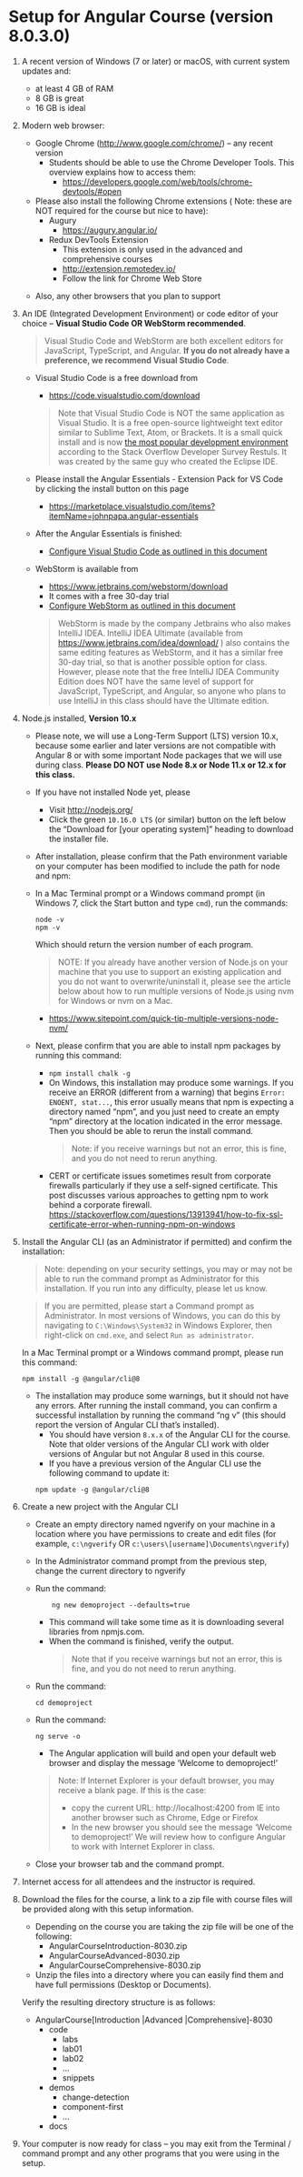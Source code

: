 # Setup for Angular Course (version 8.0.3.0)
1. A recent version of Windows (7 or later) or macOS, with current system updates and: 
   - at least 4 GB of RAM 
   - 8 GB is great
   - 16 GB is ideal
2. Modern web browser:
   - Google Chrome (http://www.google.com/chrome/) – any recent version
     - Students should be able to use the Chrome Developer Tools.  This overview explains how to access them: 
       - https://developers.google.com/web/tools/chrome-devtools/#open
   -	Please also install the following Chrome extensions ( Note: these are NOT required for the course but nice to have):
        -	Augury
            - https://augury.angular.io/
        -	Redux DevTools Extension
            - This extension is only used in the advanced and comprehensive courses
            - http://extension.remotedev.io/
            - Follow the link for Chrome Web Store
            >
   - Also, any other browsers that you plan to support

3.	An IDE (Integrated Development Environment) or code editor of your choice – **Visual Studio Code OR WebStorm recommended**. 

    > Visual Studio Code and WebStorm are both excellent editors for JavaScript, TypeScript, and Angular.  **If you do not already have a preference, we recommend Visual Studio Code**.

    -	Visual Studio Code is a free download from
        - https://code.visualstudio.com/download

        > Note that Visual Studio Code is NOT the same application as Visual Studio.  It is a free open-source lightweight text editor similar to Sublime Text, Atom, or Brackets.  It is a small quick install and is now [the most popular development environment](https://insights.stackoverflow.com/survey/2019#development-environments-and-tools) according to the Stack Overflow Developer Survey Restuls.  It was created by the same guy who created the Eclipse IDE.
    -	Please install the Angular Essentials - Extension Pack for VS Code by clicking the install button on this page
        -	https://marketplace.visualstudio.com/items?itemName=johnpapa.angular-essentials
    -	After the Angular Essentials is finished:
        -	[Configure Visual Studio Code as outlined in this document](./vscode/configuration.md)
    -	WebStorm is available from
        -	https://www.jetbrains.com/webstorm/download
        -   It comes with a free 30-day trial
        - 	[Configure WebStorm as outlined in this document ](./webstorm/configuration.md)
        
        >   WebStorm is made by the company Jetbrains who also makes IntelliJ IDEA.  IntelliJ IDEA Ultimate (available from https://www.jetbrains.com/idea/download/ ) also contains the same editing features as WebStorm, and it has a similar free 30-day trial, so that is another possible option for class.  However, please note that the free IntelliJ IDEA Community Edition does NOT have the same level of support for JavaScript, TypeScript, and Angular, so anyone who plans to use IntelliJ in this class should have the Ultimate edition.


4.	Node.js installed, **Version 10.x**
    -	Please note, we will use a Long-Term Support (LTS) version 10.x, because some earlier and later versions are not compatible with Angular 8 or with some important Node packages that we will use during class.  **Please DO NOT use Node 8.x or Node 11.x or 12.x for this class.**

    -	If you have not installed Node yet, please 
        - Visit http://nodejs.org/
        - Click the green `10.16.0 LTS` (or similar) button on the left below the “Download for [your operating system]” heading to download the installer file.
    -	After installation, please confirm that the Path environment variable on your computer has been modified to include the path for node and npm:
    -	In a Mac Terminal prompt or a Windows command prompt (in Windows 7, click the Start button and type `cmd`), run the commands: 
        ```
        node -v
        npm -v
        ```
        Which should return the version number of each program.   
        >	NOTE:  If you already have another version of Node.js on your machine that you use to support an existing application and you do not want to overwrite/uninstall it, please see the article below about how to run multiple versions of Node.js using nvm for Windows or nvm on a Mac.
        -	https://www.sitepoint.com/quick-tip-multiple-versions-node-nvm/
    -	Next, please confirm that you are able to install npm packages by running this command: 
        -	`npm install chalk -g `
        -	On Windows, this installation may produce some warnings.  If you receive an ERROR (different from a warning) that begins `Error: ENOENT, stat...`, this error usually means that npm is expecting a directory named “npm”, and you just need to create an empty “npm” directory at the location indicated in the error message.  Then you should be able to rerun the install command.
            >	Note: if you receive warnings but not an error, this is fine, and you do not need to rerun anything.
        -	 CERT or certificate issues sometimes result from corporate firewalls particularly if they use a self-signed certificate. This post discusses various approaches to getting npm to work behind a corporate firewall.
        https://stackoverflow.com/questions/13913941/how-to-fix-ssl-certificate-error-when-running-npm-on-windows


5.	Install the Angular CLI (as an Administrator if permitted) and confirm the installation:
    >	Note: depending on your security settings, you may or may not be able to run the command prompt as Administrator for this installation.  If you run into any difficulty, please let us know.
    
    >	If you are permitted, please start a Command prompt as Administrator.  In most versions of Windows, you can do this by navigating to `C:\Windows\System32` in Windows Explorer, then right-click on `cmd.exe`, and select `Run as administrator`.
    
    In a Mac Terminal prompt or a Windows command prompt, please run this command:

    ```
    npm install -g @angular/cli@8
    ```	
    -	The installation may produce some warnings, but it should not have any errors.  After running the install command, you can confirm a successful installation by running the command “ng v” (this should report the version of Angular CLI that’s installed).
        -	You should have version `8.x.x` of the Angular CLI for the course. Note that older versions of the Angular CLI work with older versions of Angular but not Angular 8 used in this course.
        -	If you have a previous version of the Angular CLI use the following command to update it:
    	```shell
        npm update -g @angular/cli@8
        ```
6.	Create a new project with the Angular CLI
    -	Create an empty directory named ngverify on your machine in a location where you have permissions to create and edit files (for example, `c:\ngverify` OR `c:\users\[username]\Documents\ngverify`)
    -	In the Administrator command prompt from the previous step, change the current directory to ngverify
    -	Run the command:
        ```shell
            ng new demoproject --defaults=true
        ```
        -	This command will take some time as it is downloading several libraries from npmjs.com. 
        -	When the command is finished, verify the output.  
            > Note that if you receive warnings but not an error, this is fine, and you do not need to rerun anything. 
    - Run the command: 
        ```
        cd demoproject 
        ```
    -	Run the command: 
        ```
        ng serve -o 
        ```
        -	The Angular application will build and open your default web browser and display the message ‘Welcome to demoproject!’
        > Note:	If Internet Explorer is your default browser, you may receive a blank page. If this is the case:
        >  - copy the current URL: http://localhost:4200 from IE into another browser such as Chrome, Edge or Firefox
        >  - In the new browser you should see the message ‘Welcome to demoproject!’ We will review how to configure Angular to work with Internet Explorer in class.
  
    -	Close your browser tab and the command prompt.
7.	Internet access for all attendees and the instructor is required.
8.	Download the files for the course, a link to a zip file with course files will be provided along with this setup information.
    -	Depending on the course you are taking the zip file will be one of the following:
        -	AngularCourseIntroduction-8030.zip
        -	AngularCourseAdvanced-8030.zip
        -	AngularCourseComprehensive-8030.zip
    -	Unzip the files into a directory where you can easily find them and have full permissions (Desktop or Documents). 
    
    Verify the resulting directory structure is as follows:
    -	AngularCourse[Introduction |Advanced |Comprehensive]-8030
        -	code
            -	labs
            -	lab01
            -	lab02
            -	...
            -	snippets
        -	demos
            -	change-detection
            -	component-first
            -	...
        -	docs
     
9.	Your computer is now ready for class – you may exit from the Terminal / command prompt and any other programs that you were using in the setup.
